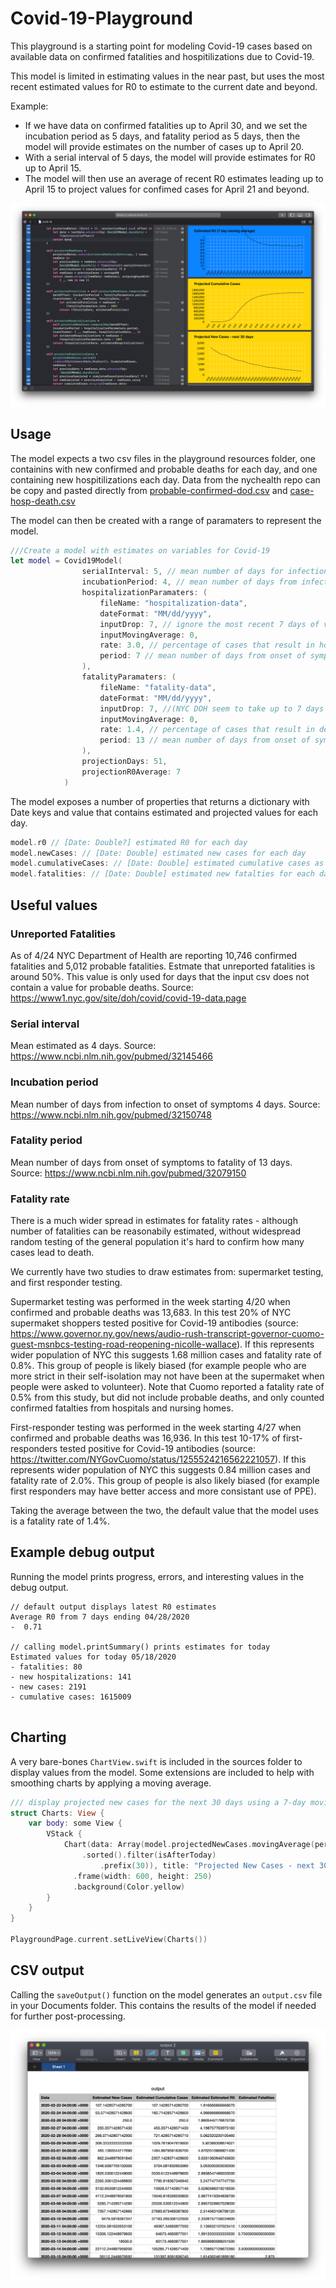 # Covid-19-Playground

This playground is a starting point for modeling Covid-19 cases based on available data on confirmed fatalities and hospitilizations due to Covid-19.

This model is limited in estimating values in the near past, but uses the most recent estimated values for R0 to estimate to the current date and beyond.  

Example:  
* If we have data on confirmed fatalities up to April 30, and we set the incubation period as 5 days, and fatality period as 5 days, then the model will provide estimates on the number of cases up to April 20.
* With a serial interval of 5 days, the model will provide estimates for R0 up to April 15.
* The model will then use an average of recent R0 estimates leading up to April 15 to project values for confimed cases for April 21 and beyond. 

![Preview of chart output of covid-19 playground](preview.png)

## Usage

The model expects a two csv files in the playground resources folder, one containins with new confirmed and probable deaths for each day, and one containing new hospitilizations each day.
Data from the nychealth repo can be copy and pasted directly from [probable-confirmed-dod.csv](https://github.com/nychealth/coronavirus-data/blob/master/deaths/probable-confirmed-dod.csv) and  [case-hosp-death.csv](https://github.com/nychealth/coronavirus-data/blob/master/case-hosp-death.csv) 

The model can then be created with a range of paramaters to represent the model. 

````Swift
///Create a model with estimates on variables for Covid-19
let model = Covid19Model(
                serialInterval: 5, // mean number of days for infection to a new person
                incubationPeriod: 4, // mean number of days from infection to onset of symptoms
                hospitalizationParamaters: (
                    fileName: "hospitalization-data",
                    dateFormat: "MM/dd/yyyy",
                    inputDrop: 7, // ignore the most recent 7 days of values (NYC DOH seem to take up to 7 days before values for a day are stable)
                    inputMovingAverage: 0,
                    rate: 3.0, // percentage of cases that result in hospitalization
                    period: 7 // mean number of days from onset of symptoms to hospitilization
                ),
                fatalityParamaters: (
                    fileName: "fatality-data",
                    dateFormat: "MM/dd/yyyy",
                    inputDrop: 7, //(NYC DOH seem to take up to 7 days before values for a day are stable)
                    inputMovingAverage: 0,
                    rate: 1.4, // percentage of cases that result in death
                    period: 13 // mean number of days from onset of symptoms to death
                ),
                projectionDays: 51,
                projectionR0Average: 7
            )
````  
The model exposes a number of properties that returns a dictionary with Date keys and value that contains estimated and projected values for each day.  

````Swift
model.r0 // [Date: Double?] estimated R0 for each day
model.newCases: // [Date: Double] estimated new cases for each day
model.cumulativeCases: // [Date: Double] estimated cumulative cases as of each day
model.fatalities: // [Date: Double] estimated new fatalties for each day
````  

## Useful values 

### Unreported Fatalities
As of 4/24 NYC Department of Health are reporting 10,746 confirmed fatalities and 5,012 probable fatalities. Estmate that unreported fatalities is around 50%. This value is only used for days that the input csv does not contain a value for probable deaths.
Source: https://www1.nyc.gov/site/doh/covid/covid-19-data.page

### Serial interval
Mean estimated as 4 days. 
Source: https://www.ncbi.nlm.nih.gov/pubmed/32145466

### Incubation period 
Mean number of days from infection to onset of symptoms 4 days. 
Source: https://www.ncbi.nlm.nih.gov/pubmed/32150748

### Fatality period
Mean number of days from onset of symptoms to fatality of 13 days. 
Source: https://www.ncbi.nlm.nih.gov/pubmed/32079150

### Fatality rate  
There is a much wider spread in estimates for fatality rates - although number of fatalities can be reasonabily estimated, without widespread random testing of the general population it's hard to confirm how many cases lead to death. 

We currently have two studies to draw estimates from: supermarket testing, and first responder testing.

Supermarket testing was performed in the week starting 4/20 when confirmed and probable deaths was 13,683. In this test 20% of NYC supermaket shoppers tested positive for Covid-19 antibodies (source: https://www.governor.ny.gov/news/audio-rush-transcript-governor-cuomo-guest-msnbcs-testing-road-reopening-nicolle-wallace). If this represents wider population of NYC this suggests 1.68 million cases and fatality rate of 0.8%. This group of people is likely biased (for example people who are more strict in their self-isolation may not have been at the supermaket when people were asked to volunteer). Note that Cuomo reported a fatality rate of 0.5% from this study, but did not include probable deaths, and only counted confirmed fatalties from hospitals and nursing homes.

First-responder testing was performed in the week starting 4/27 when confirmed and probable deaths was 16,936. In this test 10-17% of first-responders tested positive for Covid-19 antibodies (source: https://twitter.com/NYGovCuomo/status/1255524216562221057). If this represents wider population of NYC this suggests 0.84 million cases and fatality rate of 2.0%. This group of people is also likely biased (for example first responders may have better access and more consistant use of PPE). 

Taking the average between the two, the default value that the model uses is a fatality rate of 1.4%.

## Example debug output 

Running the model prints progress, errors, and interesting values in the debug output.

````
// default output displays latest R0 estimates 
Average R0 from 7 days ending 04/28/2020
-  0.71

// calling model.printSummary() prints estimates for today
Estimated values for today 05/18/2020
- fatalities: 80
- new hospitalizations: 141
- new cases: 2191
- cumulative cases: 1615009
 
````

## Charting
A very bare-bones `ChartView.swift` is included in the sources folder to display values from the model.
Some extensions are included to help with smoothing charts by applying a moving average.

````Swift
/// display projected new cases for the next 30 days using a 7-day moving average
struct Charts: View {
    var body: some View {
        VStack {
            Chart(data: Array(model.projectedNewCases.movingAverage(period: 7)
                .sorted().filter(isAfterToday)
                    .prefix(30)), title: "Projected New Cases - next 30 days")
              .frame(width: 600, height: 250)
              .background(Color.yellow)
        }
    }
}

PlaygroundPage.current.setLiveView(Charts())
````

## CSV output

Calling the `saveOutput()` function on the model generates an `output.csv` file in your Documents folder. This contains the results of the model if needed for further post-processing. 

![Preview of csv file generated from covid-19 playground](output.csv-preview.png)
